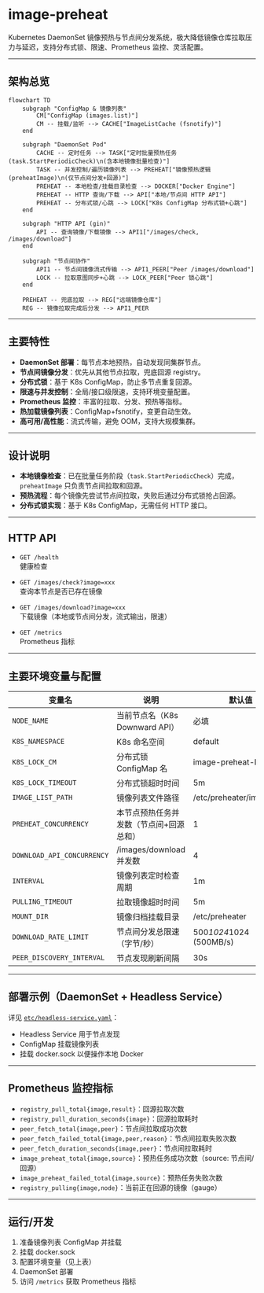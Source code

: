 # image-preheat

Kubernetes DaemonSet 镜像预热与节点间分发系统，极大降低镜像仓库拉取压力与延迟，支持分布式锁、限速、Prometheus 监控、灵活配置。

---

## 架构总览

```mermaid
flowchart TD
    subgraph "ConfigMap & 镜像列表"
        CM["ConfigMap (images.list)"]
        CM -- 挂载/监听 --> CACHE["ImageListCache (fsnotify)"]
    end

    subgraph "DaemonSet Pod"
        CACHE -- 定时任务 --> TASK["定时批量预热任务 (task.StartPeriodicCheck)\n(含本地镜像批量检查)"]
        TASK -- 并发控制/遍历镜像列表 --> PREHEAT["镜像预热逻辑 (preheatImage)\n(仅节点间分发+回源)"]
        PREHEAT -- 本地检查/挂载目录检查 --> DOCKER["Docker Engine"]
        PREHEAT -- HTTP 查询/下载 --> API["本地/节点间 HTTP API"]
        PREHEAT -- 分布式锁/心跳 --> LOCK["K8s ConfigMap 分布式锁+心跳"]
    end

    subgraph "HTTP API (gin)"
        API -- 查询镜像/下载镜像 --> API1["/images/check, /images/download"]
    end

    subgraph "节点间协作"
        API1 -- 节点间镜像流式传输 --> API1_PEER["Peer /images/download"]
        LOCK -- 拉取意图同步+心跳 --> LOCK_PEER["Peer 锁心跳"]
    end

    PREHEAT -- 兜底拉取 --> REG["远端镜像仓库"]
    REG -- 镜像拉取完成后分发 --> API1_PEER
```

---

## 主要特性

- **DaemonSet 部署**：每节点本地预热，自动发现同集群节点。
- **节点间镜像分发**：优先从其他节点拉取，兜底回源 registry。
- **分布式锁**：基于 K8s ConfigMap，防止多节点重复回源。
- **限速与并发控制**：全局/接口级限速，支持环境变量配置。
- **Prometheus 监控**：丰富的拉取、分发、预热等指标。
- **热加载镜像列表**：ConfigMap+fsnotify，变更自动生效。
- **高可用/高性能**：流式传输，避免 OOM，支持大规模集群。

---

## 设计说明

- **本地镜像检查**：已在批量任务阶段（`task.StartPeriodicCheck`）完成，`preheatImage` 只负责节点间拉取和回源。
- **预热流程**：每个镜像先尝试节点间拉取，失败后通过分布式锁抢占回源。
- **分布式锁实现**：基于 K8s ConfigMap，无需任何 HTTP 接口。

---

## HTTP API

- `GET /health`  
  健康检查

- `GET /images/check?image=xxx`  
  查询本节点是否已存在镜像

- `GET /images/download?image=xxx`  
  下载镜像（本地或节点间分发，流式输出，限速）

- `GET /metrics`  
  Prometheus 指标

---

## 主要环境变量与配置

| 变量名                    | 说明                         | 默认值                  |
|--------------------------|------------------------------|------------------------|
| `NODE_NAME`              | 当前节点名（K8s Downward API）| 必填                   |
| `K8S_NAMESPACE`          | K8s 命名空间                 | default                |
| `K8S_LOCK_CM`            | 分布式锁 ConfigMap 名         | image-preheat-lock     |
| `K8S_LOCK_TIMEOUT`       | 分布式锁超时时间             | 5m                     |
| `IMAGE_LIST_PATH`        | 镜像列表文件路径              | /etc/preheater/images.list |
| `PREHEAT_CONCURRENCY`    | 本节点预热任务并发数（节点间+回源总和） | 1                      |
| `DOWNLOAD_API_CONCURRENCY`| /images/download 并发数      | 4                      |
| `INTERVAL`               | 镜像列表定时检查周期          | 1m                     |
| `PULLING_TIMEOUT`        | 拉取镜像超时时间              | 5m                     |
| `MOUNT_DIR`              | 镜像归档挂载目录              | /etc/preheater         |
| `DOWNLOAD_RATE_LIMIT`    | 节点间分发总限速（字节/秒）     | 500*1024*1024 (500MB/s)|
| `PEER_DISCOVERY_INTERVAL`| 节点发现刷新间隔                | 30s                    |

---

## 部署示例（DaemonSet + Headless Service）

详见 [`etc/headless-service.yaml`](etc/headless-service.yaml)：

- Headless Service 用于节点发现
- ConfigMap 挂载镜像列表
- 挂载 docker.sock 以便操作本地 Docker

---

## Prometheus 监控指标

- `registry_pull_total{image,result}`：回源拉取次数
- `registry_pull_duration_seconds{image}`：回源拉取耗时
- `peer_fetch_total{image,peer}`：节点间拉取成功次数
- `peer_fetch_failed_total{image,peer,reason}`：节点间拉取失败次数
- `peer_fetch_duration_seconds{image,peer}`：节点间拉取耗时
- `image_preheat_total{image,source}`：预热任务成功次数（source: 节点间/回源）
- `image_preheat_failed_total{image,source}`：预热任务失败次数
- `registry_pulling{image,node}`：当前正在回源的镜像（gauge）

---

## 运行/开发

1. 准备镜像列表 ConfigMap 并挂载
2. 挂载 docker.sock
3. 配置环境变量（见上表）
4. DaemonSet 部署
5. 访问 `/metrics` 获取 Prometheus 指标

